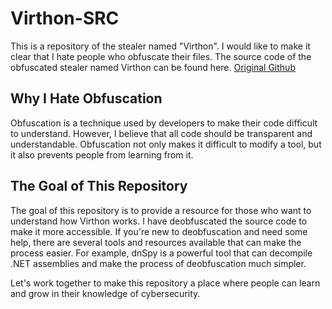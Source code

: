 # Virthon-SRC

This is a repository of the stealer named "Virthon". I would like to make it clear that I hate people who obfuscate their files. The source code of the obfuscated stealer named Virthon can be found here. [Original Github](https://github.com/stelows/Virthon)

## Why I Hate Obfuscation

Obfuscation is a technique used by developers to make their code difficult to understand. However, I believe that all code should be transparent and understandable. Obfuscation not only makes it difficult to modify a tool, but it also prevents people from learning from it.

## The Goal of This Repository

The goal of this repository is to provide a resource for those who want to understand how Virthon works. I have deobfuscated the source code to make it more accessible. If you're new to deobfuscation and need some help, there are several tools and resources available that can make the process easier. For example, dnSpy is a powerful tool that can decompile .NET assemblies and make the process of deobfuscation much simpler.

Let's work together to make this repository a place where people can learn and grow in their knowledge of cybersecurity.
